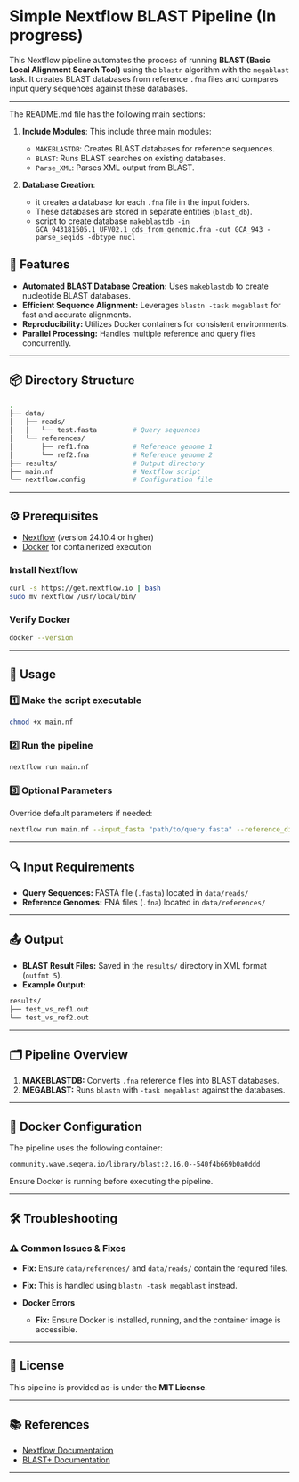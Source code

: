 
# Simple Nextflow BLAST Pipeline (In progress) 

This Nextflow pipeline automates the process of running **BLAST (Basic Local Alignment Search Tool)** using the `blastn` algorithm with the `megablast` task. It creates BLAST databases from reference `.fna` files and compares input query sequences against these databases.

---
The README.md file has the following main sections:
1. **Include Modules**: This include three main modules:
   - `MAKEBLASTDB`: Creates BLAST databases for reference sequences.
   - `BLAST`: Runs BLAST searches on existing databases.
   - `Parse_XML`: Parses XML output from BLAST.

2. **Database Creation**:
   - it creates a database for each `.fna` file in the input folders.
   - These databases are stored in separate entities (`blast_db`).
   - script to create database
   `makeblastdb -in GCA_943181505.1_UFV02.1_cds_from_genomic.fna -out GCA_943 -parse_seqids -dbtype nucl`

## 🚀 Features

- **Automated BLAST Database Creation:** Uses `makeblastdb` to create nucleotide BLAST databases.
- **Efficient Sequence Alignment:** Leverages `blastn -task megablast` for fast and accurate alignments.
- **Reproducibility:** Utilizes Docker containers for consistent environments.
- **Parallel Processing:** Handles multiple reference and query files concurrently.

---

## 📦 Directory Structure

```bash
.
├── data/
│   ├── reads/
│   │   └── test.fasta         # Query sequences
│   └── references/
│       ├── ref1.fna           # Reference genome 1
│       └── ref2.fna           # Reference genome 2
├── results/                   # Output directory
├── main.nf                    # Nextflow script
└── nextflow.config            # Configuration file
```

---

## ⚙️ Prerequisites

- [Nextflow](https://www.nextflow.io/docs/latest/getstarted.html) (version 24.10.4 or higher)
- [Docker](https://docs.docker.com/get-docker/) for containerized execution

### Install Nextflow

```bash
curl -s https://get.nextflow.io | bash
sudo mv nextflow /usr/local/bin/
```

### Verify Docker

```bash
docker --version
```

---

## 🚀 Usage

### 1️⃣ Make the script executable

```bash
chmod +x main.nf
```

### 2️⃣ Run the pipeline

```bash
nextflow run main.nf
```

### 3️⃣ Optional Parameters

Override default parameters if needed:

```bash
nextflow run main.nf --input_fasta "path/to/query.fasta" --reference_dir "path/to/references" --output_dir "path/to/results"
```

---

## 🔍 Input Requirements

- **Query Sequences:** FASTA file (`.fasta`) located in `data/reads/`
- **Reference Genomes:** FNA files (`.fna`) located in `data/references/`

---

## 📤 Output

- **BLAST Result Files:** Saved in the `results/` directory in XML format (`outfmt 5`).
- **Example Output:**

```bash
results/
├── test_vs_ref1.out
└── test_vs_ref2.out
```

---

## 🗂️ Pipeline Overview

1. **MAKEBLASTDB:** Converts `.fna` reference files into BLAST databases.
2. **MEGABLAST:** Runs `blastn` with `-task megablast` against the databases.

---

## 🐳 Docker Configuration

The pipeline uses the following container:

```bash
community.wave.seqera.io/library/blast:2.16.0--540f4b669b0a0ddd
```

Ensure Docker is running before executing the pipeline.

---

## 🛠️ Troubleshooting

### ⚠️ Common Issues & Fixes

- **Fix:** Ensure `data/references/` and `data/reads/` contain the required files.
- **Fix:** This is handled using `blastn -task megablast` instead.

- **Docker Errors**
  - **Fix:** Ensure Docker is installed, running, and the container image is accessible.

---

## 📜 License

This pipeline is provided as-is under the **MIT License**.

---

## 📚 References

- [Nextflow Documentation](https://www.nextflow.io/docs/latest/index.html)
- [BLAST+ Documentation](https://blast.ncbi.nlm.nih.gov/Blast.cgi?PAGE_TYPE=BlastDocs&DOC_TYPE=Download)

---
